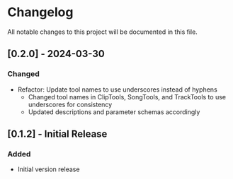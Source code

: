 # Changelog

All notable changes to this project will be documented in this file.

## [0.2.0] - 2024-03-30

### Changed
- Refactor: Update tool names to use underscores instead of hyphens
  - Changed tool names in ClipTools, SongTools, and TrackTools to use underscores for consistency
  - Updated descriptions and parameter schemas accordingly

## [0.1.2] - Initial Release

### Added
- Initial version release 